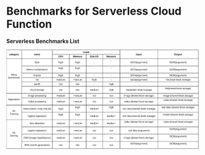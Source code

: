 # Benchmarks for Serverless Cloud Function



**Serverless Benchmarks List**

![image.png](../images/benchmarks.jpg)
